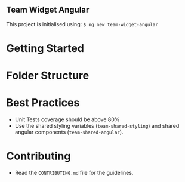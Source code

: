 Team Widget Angular
---

This project is initialised using: `$ ng new team-widget-angular`

# Getting Started

# Folder Structure

# Best Practices
- Unit Tests coverage should be above 80%
- Use the shared styling variables (`team-shared-styling`) and shared angular components (`team-shared-angular`).

# Contributing
- Read the `CONTRIBUTING.md` file for the guidelines.
